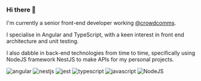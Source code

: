 ### Hi there 👋

I'm currently a senior front-end developer working [@crowdcomms](https://github.com/crowdcomms).

I specialise in Angular and TypeScript, with a keen interest in front end architecture and unit testing.

I also dabble in back-end technologies from time to time, specifically using NodeJS framework NestJS to make APIs for my personal projects.

![angular](https://img.shields.io/badge/Angular-DD0031?style=for-the-badge&logo=angular&logoColor=white)
![nestjs](https://img.shields.io/badge/nestjs-E0234E?style=for-the-badge&logo=nestjs&logoColor=white)
![jest](https://img.shields.io/badge/Jest-C21325?style=for-the-badge&logo=jest&logoColor=white)
![typescript](https://img.shields.io/badge/TypeScript-007ACC?style=for-the-badge&logo=typescript&logoColor=white)
![javascript](https://img.shields.io/badge/JavaScript-323330?style=for-the-badge&logo=javascript&logoColor=F7DF1E)
![NodeJS](https://img.shields.io/badge/Node.js-339933?style=for-the-badge&logo=nodedotjs&logoColor=white)
